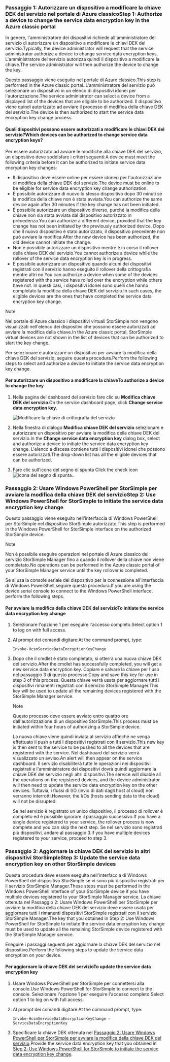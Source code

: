 <!--author=SharS last changed: 12/01/15-->

### <a name="step-1-authorize-a-device-to-change-the-service-data-encryption-key-in-the-azure-classic-portal"></a><span data-ttu-id="df294-101">Passaggio 1: Autorizzare un dispositivo a modificare la chiave DEK del servizio nel portale di Azure classico</span><span class="sxs-lookup"><span data-stu-id="df294-101">Step 1: Authorize a device to change the service data encryption key in the Azure classic portal</span></span>
<span data-ttu-id="df294-102">In genere, l'amministratore dei dispositivi richiede all'amministratore del servizio di autorizzare un dispositivo a modificare le chiavi DEK del servizio.</span><span class="sxs-lookup"><span data-stu-id="df294-102">Typically, the device administrator will request that the service administrator authorize a device to change service data encryption keys.</span></span> <span data-ttu-id="df294-103">L'amministratore del servizio autorizza quindi il dispositivo a modificare la chiave.</span><span class="sxs-lookup"><span data-stu-id="df294-103">The service administrator will then authorize the device to change the key.</span></span>

<span data-ttu-id="df294-104">Questo passaggio viene eseguito nel portale di Azure classico.</span><span class="sxs-lookup"><span data-stu-id="df294-104">This step is performed in the Azure classic portal.</span></span> <span data-ttu-id="df294-105">L'amministratore del servizio può selezionare un dispositivo in un elenco di dispositivi idonei per l'autorizzazione.</span><span class="sxs-lookup"><span data-stu-id="df294-105">The service administrator can select a device from a displayed list of the devices that are eligible to be authorized.</span></span> <span data-ttu-id="df294-106">Il dispositivo viene quindi autorizzato ad avviare il processo di modifica della chiave DEK del servizio.</span><span class="sxs-lookup"><span data-stu-id="df294-106">The device is then authorized to start the service data encryption key change process.</span></span>

#### <a name="which-devices-can-be-authorized-to-change-service-data-encryption-keys"></a><span data-ttu-id="df294-107">Quali dispositivi possono essere autorizzati a modificare le chiavi DEK del servizio?</span><span class="sxs-lookup"><span data-stu-id="df294-107">Which devices can be authorized to change service data encryption keys?</span></span>
<span data-ttu-id="df294-108">Per essere autorizzato ad avviare le modifiche alla chiave DEK del servizio, un dispositivo deve soddisfare i criteri seguenti:</span><span class="sxs-lookup"><span data-stu-id="df294-108">A device must meet the following criteria before it can be authorized to initiate service data encryption key changes:</span></span>

* <span data-ttu-id="df294-109">Il dispositivo deve essere online per essere idoneo per l'autorizzazione di modifica della chiave DEK del servizio.</span><span class="sxs-lookup"><span data-stu-id="df294-109">The device must be online to be eligible for service data encryption key change authorization.</span></span>
* <span data-ttu-id="df294-110">È possibile autorizzare di nuovo lo stesso dispositivo dopo 30 minuti se la modifica della chiave non è stata avviata.</span><span class="sxs-lookup"><span data-stu-id="df294-110">You can authorize the same device again after 30 minutes if the key change has not been initiated.</span></span>
* <span data-ttu-id="df294-111">È possibile autorizzare un dispositivo diverso, purché la modifica della chiave non sia stata avviata dal dispositivo autorizzato in precedenza.</span><span class="sxs-lookup"><span data-stu-id="df294-111">You can authorize a different device, provided that the key change has not been initiated by the previously authorized device.</span></span> <span data-ttu-id="df294-112">Dopo che il nuovo dispositivo è stato autorizzato, il dispositivo precedente non può avviare la modifica.</span><span class="sxs-lookup"><span data-stu-id="df294-112">After the new device has been authorized, the old device cannot initiate the change.</span></span>
* <span data-ttu-id="df294-113">Non è possibile autorizzare un dispositivo mentre è in corso il rollover della chiave DEK del servizio.</span><span class="sxs-lookup"><span data-stu-id="df294-113">You cannot authorize a device while the rollover of the service data encryption key is in progress.</span></span>
* <span data-ttu-id="df294-114">È possibile autorizzare un dispositivo quando alcuni dei dispositivi registrati con il servizio hanno eseguito il rollover della crittografia mentre altri no.</span><span class="sxs-lookup"><span data-stu-id="df294-114">You can authorize a device when some of the devices registered with the service have rolled over the encryption while others have not.</span></span> <span data-ttu-id="df294-115">In questi casi, i dispositivi idonei sono quelli che hanno completato la modifica della chiave DEK del servizio.</span><span class="sxs-lookup"><span data-stu-id="df294-115">In such cases, the eligible devices are the ones that have completed the service data encryption key change.</span></span>

> [!NOTE]
> <span data-ttu-id="df294-116">Nel portale di Azure classico i dispositivi virtuali StorSimple non vengono visualizzati nell'elenco dei dispositivi che possono essere autorizzati ad avviare la modifica della chiave.</span><span class="sxs-lookup"><span data-stu-id="df294-116">In the Azure classic portal, StorSimple virtual devices are not shown in the list of devices that can be authorized to start the key change.</span></span>
> 
> 

<span data-ttu-id="df294-117">Per selezionare e autorizzare un dispositivo per avviare la modifica della chiave DEK del servizio, seguire questa procedura.</span><span class="sxs-lookup"><span data-stu-id="df294-117">Perform the following steps to select and authorize a device to initiate the service data encryption key change.</span></span>

#### <a name="to-authorize-a-device-to-change-the-key"></a><span data-ttu-id="df294-118">Per autorizzare un dispositivo a modificare la chiave</span><span class="sxs-lookup"><span data-stu-id="df294-118">To authorize a device to change the key</span></span>
1. <span data-ttu-id="df294-119">Nella pagina del dashboard del servizio fare clic su **Modifica chiave DEK del servizio**.</span><span class="sxs-lookup"><span data-stu-id="df294-119">On the service dashboard page, click **Change service data encryption key**.</span></span>
   
    ![Modificare la chiave di crittografia del servizio](./media/storsimple-change-data-encryption-key/HCS_ChangeServiceDataEncryptionKey-include.png)
2. <span data-ttu-id="df294-121">Nella finestra di dialogo **Modifica chiave DEK del servizio** selezionare e autorizzare un dispositivo per avviare la modifica della chiave DEK del servizio.</span><span class="sxs-lookup"><span data-stu-id="df294-121">In the **Change service data encryption key** dialog box, select and authorize a device to initiate the service data encryption key change.</span></span> <span data-ttu-id="df294-122">L'elenco a discesa contiene tutti i dispositivi idonei che possono essere autorizzati.</span><span class="sxs-lookup"><span data-stu-id="df294-122">The drop-down list has all the eligible devices that can be authorized.</span></span>
3. <span data-ttu-id="df294-123">Fare clic sull'icona del segno di spunta </span><span class="sxs-lookup"><span data-stu-id="df294-123">Click the check icon</span></span> ![icona del segno di spunta](./media/storsimple-change-data-encryption-key/HCS_CheckIcon-include.png)<span data-ttu-id="df294-125">.</span><span class="sxs-lookup"><span data-stu-id="df294-125">.</span></span>

### <a name="step-2-use-windows-powershell-for-storsimple-to-initiate-the-service-data-encryption-key-change"></a><span data-ttu-id="df294-126">Passaggio 2: Usare Windows PowerShell per StorSimple per avviare la modifica della chiave DEK del servizio</span><span class="sxs-lookup"><span data-stu-id="df294-126">Step 2: Use Windows PowerShell for StorSimple to initiate the service data encryption key change</span></span>
<span data-ttu-id="df294-127">Questo passaggio viene eseguito nell'interfaccia di Windows PowerShell per StorSimple nel dispositivo StorSimple autorizzato.</span><span class="sxs-lookup"><span data-stu-id="df294-127">This step is performed in the Windows PowerShell for StorSimple interface on the authorized StorSimple device.</span></span>

> [!NOTE]
> <span data-ttu-id="df294-128">Non è possibile eseguire operazioni nel portale di Azure classico del servizio StorSimple Manager fino a quando il rollover della chiave non viene completato.</span><span class="sxs-lookup"><span data-stu-id="df294-128">No operations can be performed in the Azure classic portal of your StorSimple Manager service until the key rollover is completed.</span></span>
> 
> 

<span data-ttu-id="df294-129">Se si usa la console seriale del dispositivo per la connessione all'interfaccia di Windows PowerShell,seguire questa procedura.</span><span class="sxs-lookup"><span data-stu-id="df294-129">If you are using the device serial console to connect to the Windows PowerShell interface, perform the following steps.</span></span>

#### <a name="to-initiate-the-service-data-encryption-key-change"></a><span data-ttu-id="df294-130">Per avviare la modifica della chiave DEK del servizio</span><span class="sxs-lookup"><span data-stu-id="df294-130">To initiate the service data encryption key change</span></span>
1. <span data-ttu-id="df294-131">Selezionare l'opzione 1 per eseguire l'accesso completo.</span><span class="sxs-lookup"><span data-stu-id="df294-131">Select option 1 to log on with full access.</span></span>
2. <span data-ttu-id="df294-132">Al prompt dei comandi digitare:</span><span class="sxs-lookup"><span data-stu-id="df294-132">At the command prompt, type:</span></span>
   
     `Invoke-HcsmServiceDataEncryptionKeyChange`
3. <span data-ttu-id="df294-133">Dopo che il cmdlet è stato completato, si otterrà una nuova chiave DEK del servizio.</span><span class="sxs-lookup"><span data-stu-id="df294-133">After the cmdlet has successfully completed, you will get a new service data encryption key.</span></span> <span data-ttu-id="df294-134">Copiare e salvare la chiave per l'uso nel passaggio 3 di questo processo.</span><span class="sxs-lookup"><span data-stu-id="df294-134">Copy and save this key for use in step 3 of this process.</span></span> <span data-ttu-id="df294-135">Questa chiave verrà usata per aggiornare tutti i dispositivi rimanenti registrati con il servizio StorSimple Manager.</span><span class="sxs-lookup"><span data-stu-id="df294-135">This key will be used to update all the remaining devices registered with the StorSimple Manager service.</span></span>
   
   > [!NOTE]
   > <span data-ttu-id="df294-136">Questo processo deve essere avviato entro quattro ore dall'autorizzazione di un dispositivo StorSimple.</span><span class="sxs-lookup"><span data-stu-id="df294-136">This process must be initiated within four hours of authorizing a StorSimple device.</span></span>
   > 
   > 
   
   <span data-ttu-id="df294-137">La nuova chiave viene quindi inviata al servizio affinché ne venga effettuato il push a tutti i dispositivi registrati con il servizio.</span><span class="sxs-lookup"><span data-stu-id="df294-137">This new key is then sent to the service to be pushed to all the devices that are registered with the service.</span></span> <span data-ttu-id="df294-138">Nel dashboard del servizio verrà visualizzato un avviso.</span><span class="sxs-lookup"><span data-stu-id="df294-138">An alert will then appear on the service dashboard.</span></span> <span data-ttu-id="df294-139">Il servizio disabiliterà tutte le operazioni nei dispositivi registrati e l'amministratore dei dispositivi dovrà quindi aggiornare la chiave DEK del servizio negli altri dispositivi.</span><span class="sxs-lookup"><span data-stu-id="df294-139">The service will disable all the operations on the registered devices, and the device administrator will then need to update the service data encryption key on the other devices.</span></span> <span data-ttu-id="df294-140">Tuttavia, i flussi di I/O (invio di dati dagli host al cloud) non verranno interrotti.</span><span class="sxs-lookup"><span data-stu-id="df294-140">However, the I/Os (hosts sending data to the cloud) will not be disrupted.</span></span>
   
   <span data-ttu-id="df294-141">Se nel servizio è registrato un unico dispositivo, il processo di rollover è completo ed è possibile ignorare il passaggio successivo.</span><span class="sxs-lookup"><span data-stu-id="df294-141">If you have a single device registered to your service, the rollover process is now complete and you can skip the next step.</span></span> <span data-ttu-id="df294-142">Se nel servizio sono registrati più dispositivi, andare al passaggio 3.</span><span class="sxs-lookup"><span data-stu-id="df294-142">If you have multiple devices registered to your service, proceed to step 3.</span></span>

### <a name="step-3-update-the-service-data-encryption-key-on-other-storsimple-devices"></a><span data-ttu-id="df294-143">Passaggio 3: Aggiornare la chiave DEK del servizio in altri dispositivi StorSimple</span><span class="sxs-lookup"><span data-stu-id="df294-143">Step 3: Update the service data encryption key on other StorSimple devices</span></span>
<span data-ttu-id="df294-144">Questa procedura deve essere eseguita nell'interfaccia di Windows PowerShell del dispositivo StorSimple se vi sono più dispositivi registrati per il servizio StorSimple Manager.</span><span class="sxs-lookup"><span data-stu-id="df294-144">These steps must be performed in the Windows PowerShell interface of your StorSimple device if you have multiple devices registered to your StorSimple Manager service.</span></span> <span data-ttu-id="df294-145">La chiave ottenuta nel Passaggio 2: Usare Windows PowerShell per StorSimple per avviare la modifica della chiave DEK del servizio deve essere usata per aggiornare tutti i rimanenti dispositivi StorSimple registrati con il servizio StorSimple Manager.</span><span class="sxs-lookup"><span data-stu-id="df294-145">The key that you obtained in Step 2: Use Windows PowerShell for StorSimple to initiate the service data encryption key change must be used to update all the remaining StorSimple device registered with the StorSimple Manager service.</span></span>

<span data-ttu-id="df294-146">Eseguire i passaggi seguenti per aggiornare la chiave DEK del servizio nel dispositivo.</span><span class="sxs-lookup"><span data-stu-id="df294-146">Perform the following steps to update the service data encryption on your device.</span></span>

#### <a name="to-update-the-service-data-encryption-key"></a><span data-ttu-id="df294-147">Per aggiornare la chiave DEK del servizio</span><span class="sxs-lookup"><span data-stu-id="df294-147">To update the service data encryption key</span></span>
1. <span data-ttu-id="df294-148">Usare Windows PowerShell per StorSimple per connettersi alla console.</span><span class="sxs-lookup"><span data-stu-id="df294-148">Use Windows PowerShell for StorSimple to connect to the console.</span></span> <span data-ttu-id="df294-149">Selezionare l'opzione 1 per eseguire l'accesso completo.</span><span class="sxs-lookup"><span data-stu-id="df294-149">Select option 1 to log on with full access.</span></span>
2. <span data-ttu-id="df294-150">Al prompt dei comandi digitare:</span><span class="sxs-lookup"><span data-stu-id="df294-150">At the command prompt, type:</span></span>
   
    `Invoke-HcsmServiceDataEncryptionKeyChange – ServiceDataEncryptionKey`
3. <span data-ttu-id="df294-151">Specificare la chiave DEK ottenuta nel [Passaggio 2: Usare Windows PowerShell per StorSimple per avviare la modifica della chiave DEK del servizio](#to-initiate-the-service-data-encryption-key-change).</span><span class="sxs-lookup"><span data-stu-id="df294-151">Provide the service data encryption key that you obtained in [Step 2: Use Windows PowerShell for StorSimple to initiate the service data encryption key change](#to-initiate-the-service-data-encryption-key-change).</span></span>

